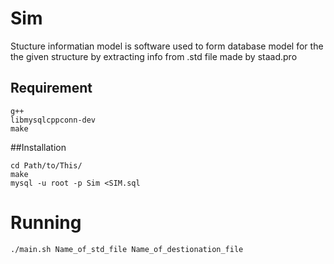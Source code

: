 # Sim

Stucture informatian model is software used to form database model for 
the the given structure by extracting info from .std file made by 
staad.pro


## Requirement 
	
	g++
	libmysqlcppconn-dev
	make 
	
##Installation 
	

	cd Path/to/This/	
	make
	mysql -u root -p Sim <SIM.sql 
	
# Running
	./main.sh Name_of_std_file Name_of_destionation_file
